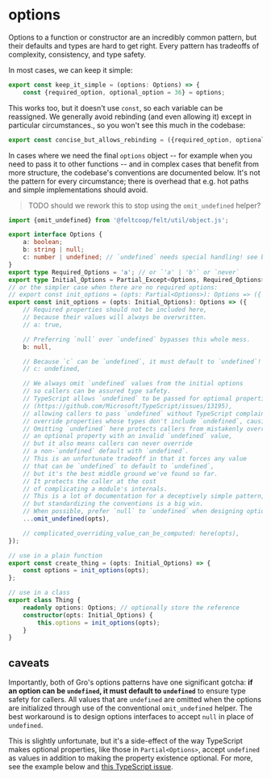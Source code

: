 # options

Options to a function or constructor are an incredibly common pattern,
but their defaults and types are hard to get right.
Every pattern has tradeoffs of complexity, consistency, and type safety.

In most cases, we can keep it simple:

```ts
export const keep_it_simple = (options: Options) => {
	const {required_option, optional_option = 36} = options;
```

This works too, but it doesn't use `const`, so each variable can be reassigned.
We generally avoid rebinding (and even allowing it) except in particular circumstances.,
so you won't see this much in the codebase:

```ts
export const concise_but_allows_rebinding = ({required_option, optional_option = 36}: Options) => {
```

In cases where we need the final `options` object --
for example when you need to pass it to other functions --
and in complex cases that benefit from more structure,
the codebase's conventions are documented below.
It's not the pattern for every circumstance;
there is overhead that e.g. hot paths and simple implementations should avoid.

> TODO should we rework this to stop using the `omit_undefined` helper?

```ts
import {omit_undefined} from '@feltcoop/felt/util/object.js';

export interface Options {
	a: boolean;
	b: string | null;
	c: number | undefined; // `undefined` needs special handling! see below
}
export type Required_Options = 'a'; // or `'a' | 'b'` or `never`
export type Initial_Options = Partial_Except<Options, Required_Options>;
// or the simpler case when there are no required options:
// export const init_options = (opts: Partial<Options>): Options => ({
export const init_options = (opts: Initial_Options): Options => ({
	// Required properties should not be included here,
	// because their values will always be overwritten.
	// a: true,

	// Preferring `null` over `undefined` bypasses this whole mess.
	b: null,

	// Because `c` can be `undefined`, it must default to `undefined`! and it's optional:
	// c: undefined,

	// We always omit `undefined` values from the initial options
	// so callers can be assured type safety.
	// TypeScript allows `undefined` to be passed for optional properties
	// (https://github.com/Microsoft/TypeScript/issues/13195),
	// allowing callers to pass `undefined` without TypeScript complaining and
	// override properties whose types don't include `undefined`, causing errors!
	// Omitting `undefined` here protects callers from mistakenly overriding
	// an optional property with an invalid `undefined` value,
	// but it also means callers can never override
	// a non-`undefined` default with `undefined`.
	// This is an unfortunate tradeoff in that it forces any value
	// that can be `undefined` to default to `undefined`,
	// but it's the best middle ground we've found so far.
	// It protects the caller at the cost
	// of complicating a module's internals.
	// This is a lot of documentation for a deceptively simple pattern,
	// but standardizing the conventions is a big win.
	// When possible, prefer `null` to `undefined` when designing options APIs.
	...omit_undefined(opts),

	// complicated_overriding_value_can_be_computed: here(opts),
});

// use in a plain function
export const create_thing = (opts: Initial_Options) => {
	const options = init_options(opts);
};

// use in a class
export class Thing {
	readonly options: Options; // optionally store the reference
	constructor(opts: Initial_Options) {
		this.options = init_options(opts);
	}
}
```

## caveats

Importantly, both of Gro's options patterns have one significant gotcha:
**if an option can be `undefined`, it must default to `undefined`**
to ensure type safety for callers.
All values that are `undefined` are omitted when the options are initialized
through use of the conventional `omit_undefined` helper.
The best workaround is to design options interfaces
to accept `null` in place of `undefined`.

This is slightly unfortunate, but it's a side-effect of the way
TypeScript makes optional properties, like those in `Partial<Options>`,
accept `undefined` as values in addition
to making the property existence optional.
For more, see the example below and
[this TypeScript issue](https://github.com/Microsoft/TypeScript/issues/13195).
